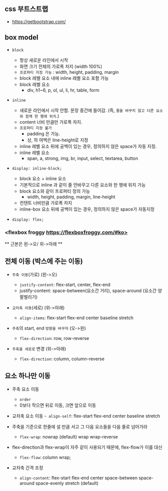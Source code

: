 ## css 부트스트랩
- https://getbootstrap.com/


## box model


- `block`
  - 항상 새로운 라인에서 시작
  - 화면 크기 전체의 가로폭 차지 (width 100%)
  - `프로퍼티 지정 가능` : width, height, padding, margin
  - block 레벨 요소 내에 inline 레벨 요소 포함 가능
  - block 레벨 요소
    - div, h1~6, p, ol, ul, li, hr, table, form 
  
- `inline`
  - 새로운 라인에서 시작 안함. 문장 중간에 들어감. (즉, `줄을 바꾸지 않고 다른 요소와 함께 한 행에 위치`.)
  - content 너비 만큼만 가로폭 차지.
  - `프로퍼티 지정 불가`
    - padding 은 가능. 
    - 상, 하 여백은 line-height로 지정
  - inline 레벨 요소 뒤에 공백이 있는 경우, 정의하지 않은 space가 자동 지정. 
  - inline 레벨 요소
    - span, a, strong, img, br, input, select, textarea, button

- `display: inline-block;`
  - block 요소 + inline 요소
  - 기본적으로 inline 과 같이 줄 안바꾸고 다른 요소와 한 행에 위치 가능
  - block 요소와 같이 프로퍼티 정의 가능
    - width, height, padding, margin, line-height
  - 컨텐트 너비만큼 가로폭 차지
  - inline-box 요소 뒤에 공백이 있는 경우, 정의하지 않은 space가 자동지정


- `display: flex;`

### <flexbox froggy https://flexboxfroggy.com/#ko>


** 근본은 왼->오/ 위->아래 **

## 전체 이동 (박스에 주는 이동)

- `주축 이동`(가로) (왼->오)
  - `justify-content`: flex-start, center, flex-end
  - justify-content: space-between(요소간 거리), space-around (요소간 양팔벌리기)


- `교차축 이동`(세로) (위->아래)
  - `align-items`: flex-start flex-end center baseline stretch


- `주축`의 start, end `방향을 바꾸자` (오->왼)
  - `flex-direction`: row, row-reverse


- `주축을 세로로` 변경 (위->아래)
  - `flex-direction`: column, column-reverse



## 요소 하나만 이동

- 주축 요소 이동 
  - `order`
  - 0보다 작으면 뒤로 이동, 크면 앞으로 이동


- 교차축 요소 이동
  -` align-self`: flex-start flex-end center baseline stretch


- 주축을 기준으로 한줄에 설 만큼 서고 그 다음 요소들을 다음 줄로 넘어가라
  - `flex-wrap`: nowrap (default) wrap wrap-reverse 

- flex-direction과 flex-wrap이 자주 같이 사용되기 때문에, flex-flow가 이를 대신
  - `flex-flow`: column wrap;

- 교차축 간격 조정
  - `align-content`: flex-start flex-end center space-between space-around space-evenly stretch (default)